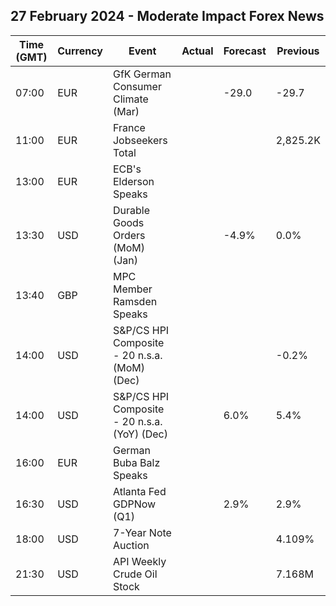 ## 27 February 2024 - Moderate Impact Forex News

| Time (GMT) | Currency | Event | Actual | Forecast | Previous |
|------|----------|-------|--------|----------|----------|
| 07:00 | EUR | GfK German Consumer Climate (Mar) |  | -29.0 | -29.7 |
| 11:00 | EUR | France Jobseekers Total |  |  | 2,825.2K |
| 13:00 | EUR | ECB's Elderson Speaks |  |  |  |
| 13:30 | USD | Durable Goods Orders (MoM) (Jan) |  | -4.9% | 0.0% |
| 13:40 | GBP | MPC Member Ramsden Speaks |  |  |  |
| 14:00 | USD | S&P/CS HPI Composite - 20 n.s.a. (MoM) (Dec) |  |  | -0.2% |
| 14:00 | USD | S&P/CS HPI Composite - 20 n.s.a. (YoY) (Dec) |  | 6.0% | 5.4% |
| 16:00 | EUR | German Buba Balz Speaks |  |  |  |
| 16:30 | USD | Atlanta Fed GDPNow (Q1) |  | 2.9% | 2.9% |
| 18:00 | USD | 7-Year Note Auction |  |  | 4.109% |
| 21:30 | USD | API Weekly Crude Oil Stock |  |  | 7.168M |
